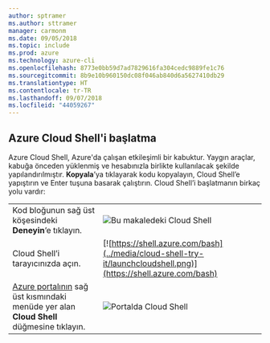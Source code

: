 ```yaml
---
author: sptramer
ms.author: sttramer
manager: carmonm
ms.date: 09/05/2018
ms.topic: include
ms.prod: azure
ms.technology: azure-cli
ms.openlocfilehash: 8773e0bb59d7ad7829616fa304cedc9889fe1c76
ms.sourcegitcommit: 8b9e10b960150dc08f046ab840d6a5627410db29
ms.translationtype: HT
ms.contentlocale: tr-TR
ms.lasthandoff: 09/07/2018
ms.locfileid: "44059267"
---
```

## <a name="launch-azure-cloud-shell"></a>Azure Cloud Shell'i başlatma

Azure Cloud Shell, Azure'da çalışan etkileşimli bir kabuktur. Yaygın araçlar, kabuğa önceden yüklenmiş ve hesabınızla birlikte kullanılacak şekilde yapılandırılmıştır. **Kopyala**’ya tıklayarak kodu kopyalayın, Cloud Shell’e yapıştırın ve Enter tuşuna basarak çalıştırın.  Cloud Shell’i başlatmanın birkaç yolu vardır:

|   | |
|-----------------------------------------------|---|
| Kod bloğunun sağ üst köşesindeki **Deneyin**’e tıklayın. | ![Bu makaledeki Cloud Shell](../media/cloud-shell-try-it/cli-try-it.png) |
| Cloud Shell’i tarayıcınızda açın. | [![https://shell.azure.com/bash](../media/cloud-shell-try-it/launchcloudshell.png)](https://shell.azure.com/bash) |
| [Azure portalının](https://portal.azure.com) sağ üst kısmındaki menüde yer alan **Cloud Shell** düğmesine tıklayın. | ![Portalda Cloud Shell](../media/cloud-shell-try-it/cloud-shell-menu.png) |
